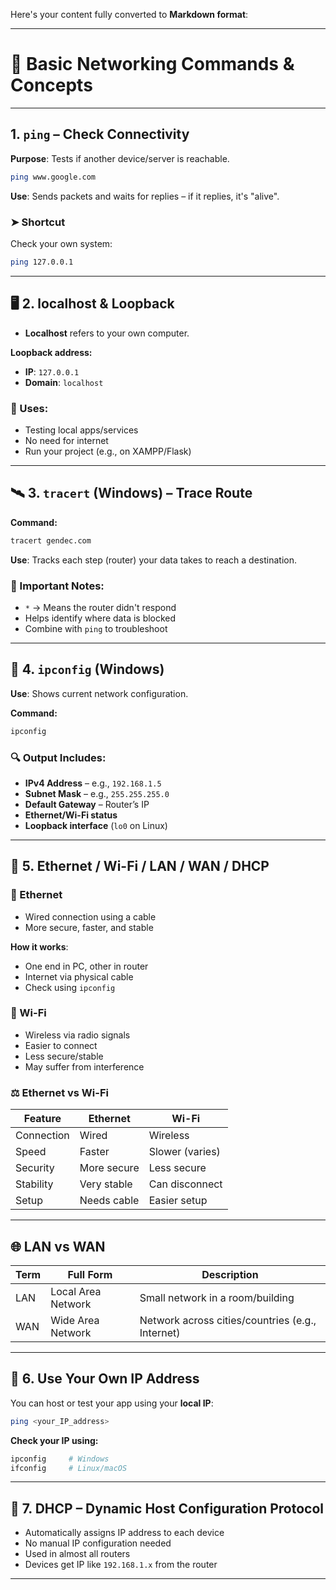 Here's your content fully converted to **Markdown format**:

---

# 📡 Basic Networking Commands & Concepts

---

## 1. `ping` – Check Connectivity

**Purpose**: Tests if another device/server is reachable.

```bash
ping www.google.com
```

**Use**: Sends packets and waits for replies – if it replies, it's "alive".

### ➤ Shortcut

Check your own system:

```bash
ping 127.0.0.1
```

---

## 🖥️ 2. localhost & Loopback

* **Localhost** refers to your own computer.

**Loopback address:**

* **IP**: `127.0.0.1`
* **Domain**: `localhost`

### 🔁 Uses:

* Testing local apps/services
* No need for internet
* Run your project (e.g., on XAMPP/Flask)

---

## 🛰️ 3. `tracert` (Windows) – Trace Route

**Command:**

```bash
tracert gendec.com
```

**Use**: Tracks each step (router) your data takes to reach a destination.

### 🔹 Important Notes:

* `*` → Means the router didn't respond
* Helps identify where data is blocked
* Combine with `ping` to troubleshoot

---

## 🧮 4. `ipconfig` (Windows)

**Use**: Shows current network configuration.

**Command:**

```cmd
ipconfig
```

### 🔍 Output Includes:

* **IPv4 Address** – e.g., `192.168.1.5`
* **Subnet Mask** – e.g., `255.255.255.0`
* **Default Gateway** – Router’s IP
* **Ethernet/Wi-Fi status**
* **Loopback interface** (`lo0` on Linux)

---

## 🔌 5. Ethernet / Wi-Fi / LAN / WAN / DHCP

### 🔷 Ethernet

* Wired connection using a cable
* More secure, faster, and stable

**How it works**:

* One end in PC, other in router
* Internet via physical cable
* Check using `ipconfig`

### 🔷 Wi-Fi

* Wireless via radio signals
* Easier to connect
* Less secure/stable
* May suffer from interference

### ⚖️ Ethernet vs Wi-Fi

| Feature    | Ethernet    | Wi-Fi           |
| ---------- | ----------- | --------------- |
| Connection | Wired       | Wireless        |
| Speed      | Faster      | Slower (varies) |
| Security   | More secure | Less secure     |
| Stability  | Very stable | Can disconnect  |
| Setup      | Needs cable | Easier setup    |

---

## 🌐 LAN vs WAN

| Term | Full Form          | Description                                      |
| ---- | ------------------ | ------------------------------------------------ |
| LAN  | Local Area Network | Small network in a room/building                 |
| WAN  | Wide Area Network  | Network across cities/countries (e.g., Internet) |

---

## 🎯 6. Use Your Own IP Address

You can host or test your app using your **local IP**:

```bash
ping <your_IP_address>
```

**Check your IP using:**

```bash
ipconfig     # Windows
ifconfig     # Linux/macOS
```

---

## 🧠 7. DHCP – Dynamic Host Configuration Protocol

* Automatically assigns IP address to each device
* No manual IP configuration needed
* Used in almost all routers
* Devices get IP like `192.168.1.x` from the router

---
